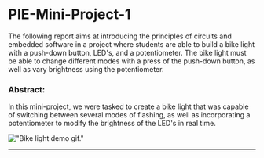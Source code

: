 # PIE-Mini-Project-1
The following report aims at introducing the principles of circuits and embedded software in a project where students are able to build a bike light with a push-down button, LED's, and a potentiometer. The bike light must be able to change different modes with a press of the push-down button, as well as vary brightness using the potentiometer. 

### Abstract:
In this mini-project, we were tasked to create a bike light that was capable of switching between several modes of flashing, as well as incorporating a potentiometer to modify the brightness of the LED's in real time.

!["Bike light demo gif."](demo.gif)

---
